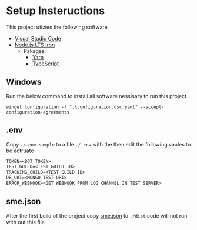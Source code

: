 # Setup Insteructions #

This project utizies the following software
- [Visual Studio Code](https://github.com/microsoft/vscode)
- [Node.js LTS Iron](https://github.com/nodejs/node/releases/tag/v20.9.0)
  - Pakages:
    - [Yarn](https://github.com/yarnpkg/yarn)
    - [TypeScript](https://github.com/microsoft/TypeScript)

## Windows ##

Run the below command to install all software nessisary to run this project
```pwsh
winget configuration -f ".\configuration.dsc.yaml" --accept-configuration-agreements
```

## .env ##

Copy `./.env.sample` to a file `./.env` with the then edit the following vaules to be actruate
```txt
TOKEN=<BOT TOKEN>
TEST_GUILD=<TEST GUILD ID>
TRACKING_GUILD=<TEST GUILD ID>
DB_URI=<MONGO TEST URI>
ERROR_WEBHOOK=<GET WEBHOOK FROM LOG CHANNEL IN TEST SERVER>
```

## sme.json ##

After the first build of the project copy [sme.json](https://github.com/Progressive-Victory/crm-bot/edit/v20-LTS-update/.config/SME.json) to `./dist` code will not run with out this file
